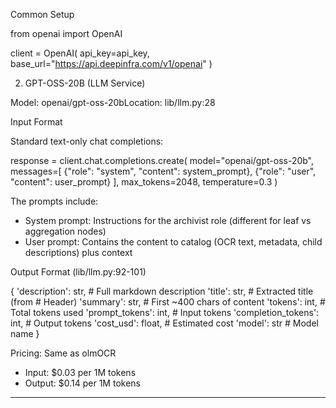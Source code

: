  Common Setup

  from openai import OpenAI

  client = OpenAI(
      api_key=api_key,
      base_url="https://api.deepinfra.com/v1/openai"
  )


2. GPT-OSS-20B (LLM Service)

  Model: openai/gpt-oss-20bLocation: lib/llm.py:28

  Input Format

  Standard text-only chat completions:

  response = client.chat.completions.create(
      model="openai/gpt-oss-20b",
      messages=[
          {"role": "system", "content": system_prompt},
          {"role": "user", "content": user_prompt}
      ],
      max_tokens=2048,
      temperature=0.3
  )

  The prompts include:
  - System prompt: Instructions for the archivist role (different for
  leaf vs aggregation nodes)
  - User prompt: Contains the content to catalog (OCR text, metadata,
  child descriptions) plus context

  Output Format (lib/llm.py:92-101)

  {
      'description': str,        # Full markdown description
      'title': str,              # Extracted title (from # Header)
      'summary': str,            # First ~400 chars of content
      'tokens': int,             # Total tokens used
      'prompt_tokens': int,      # Input tokens
      'completion_tokens': int,  # Output tokens
      'cost_usd': float,         # Estimated cost
      'model': str               # Model name
  }

  Pricing: Same as olmOCR
  - Input: $0.03 per 1M tokens
  - Output: $0.14 per 1M tokens

  ---
